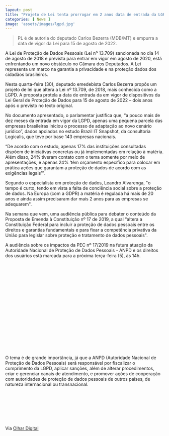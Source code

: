 ```yaml
---
layout: post
title: "Projeto de Lei tenta prorrogar em 2 anos data de entrada da LGPD"
categories: [ News ]
image: 'assets/images/lgpd.jpg'
---
```


> PL é de autoria do deputado Carlos Bezerra (MDB/MT) e empurra a data de vigor da Lei para 15 de agosto de 2022.

A Lei de Proteção de Dados Pessoais (Lei nº 13.709) sancionada no dia 14 de agosto de 2018 e prevista para entrar em vigor em agosto de 2020, está enfrentando um novo obstáculo no Câmara dos Deputados. A Lei representa um marco na garantia a privacidade e na proteção dados dos cidadãos brasileiros.

<!-- RETANGULO LARGO -->
<script async src="https://pagead2.googlesyndication.com/pagead/js/adsbygoogle.js"></script>
<!-- Informat -->
<ins class="adsbygoogle"
style="display:block"
data-ad-client="ca-pub-2838251107855362"
data-ad-slot="2327980059"
data-ad-format="auto"
data-full-width-responsive="true"></ins>
<script>
(adsbygoogle = window.adsbygoogle || []).push({});
</script>

Nesta quarta-feira (30), deputado emedebista Carlos Bezerra propôs um projeto de lei que altera a Lei nº 13.709, de 2018, mais conhecida como a LGPD. A proposta protela a data de entrada da em vigor de dispositivos da Lei Geral de Proteção de Dados para 15 de agosto de 2022 – dois anos após o previsto no texto original.

No documento apresentado, o parlamentar justifica que, “a pouco mais de dez meses da entrada em vigor da LGPD, apenas uma pequena parcela das empresas brasileiras iniciou o processo de adaptação ao novo cenário jurídico”, dados apoiados no estudo Brazil IT Snapshot, da consultoria Logicalis, que teve por base 143 empresas nacionais.

“De acordo com o estudo, apenas 17% das instituições consultadas dispõem de iniciativas concretas ou já implementadas em relação à matéria. Além disso, 24% tiveram contato com o tema somente por meio de apresentações, e apenas 24% ‘têm orçamento específico para colocar em prática ações que garantam a proteção de dados de acordo com as exigências legais’”.

<!-- RETANGULO LARGO 2 -->
<script async src="//pagead2.googlesyndication.com/pagead/js/adsbygoogle.js"></script>
<ins class="adsbygoogle"
style="display:block; text-align:center;"
data-ad-layout="in-article"
data-ad-format="fluid"
data-ad-client="ca-pub-2838251107855362"
data-ad-slot="8549252987"></ins>
<script>
(adsbygoogle = window.adsbygoogle || []).push({});
</script>

Segundo o especialista em proteção de dados, Leandro Alvarenga, "o tempo é curto, tendo em vista a falta de conciência social sobre a proteção de dados. Na Europa (com a GDPR) a matéria é regulada há mais de 20 anos e ainda assim precisaram dar mais 2 anos para as empresas se adequarem".

Na semana que vem, uma audiência pública para debater o conteúdo da Proposta de Emenda à Constituição nº 17 de 2019, a qual “altera a Constituição Federal para incluir a proteção de dados pessoais entre os direitos e garantias fundamentais e para fixar a competência privativa da União para legislar sobre proteção e tratamento de dados pessoais".

A audiência sobre os impactos da PEC nº 17/2019 na futura atuação da Autoridade Nacional de Proteção de Dados Pessoais - ANPD e os direitos dos usuários está marcada para a próxima terça-feira (5), às 14h.

<!-- QUADRADO -->
<script async src="//pagead2.googlesyndication.com/pagead/js/adsbygoogle.js"></script>
<ins class="adsbygoogle"
style="display:inline-block;width:336px;height:280px"
data-ad-client="ca-pub-2838251107855362"
data-ad-slot="5351066970"></ins>
<script>
(adsbygoogle = window.adsbygoogle || []).push({});
</script>

O tema é de grande importância, já que a ANPD (Autoridade Nacional de Proteção de Dados Pessoais) será responsável por fiscalizar o cumprimento da LGPD, aplicar sanções, além de alterar procedimentos, criar e gerenciar canais de atendimento, e promover ações de cooperação com autoridades de proteção de dados pessoais de outros países, de natureza internacional ou transnacional.

<!-- MINI ANÚNCIO -->
<script async src="//pagead2.googlesyndication.com/pagead/js/adsbygoogle.js"></script>
<!-- Games Root -->
<ins class="adsbygoogle"
style="display:inline-block;width:730px;height:95px"
data-ad-client="ca-pub-2838251107855362"
data-ad-slot="5351066970"></ins>
<script>
(adsbygoogle = window.adsbygoogle || []).push({});
</script>

Via [Olhar Digital](https://olhardigital.com.br/noticia/projeto-de-lei-tenta-prorrogar-em-2-anos-data-de-entrada-da-lgpd/92360)
